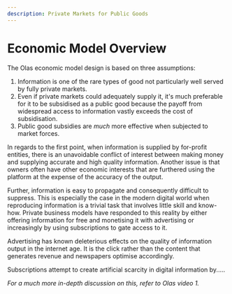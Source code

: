 ```yaml
---
description: Private Markets for Public Goods
---
```


# Economic Model Overview

The Olas economic model design is based on three assumptions:

1. Information is one of the rare types of good not particularly well served by fully private markets.
2. Even if private markets could adequately supply it, it's much preferable for it to be subsidised as a public good because the payoff from widespread access to information vastly exceeds the cost of subsidisation.
3. Public good subsidies are _much_ more effective when subjected to market forces.

In regards to the first point, when information is supplied by for-profit entities, there is an unavoidable conflict of interest between making money and supplying accurate and high quality information. Another issue is that owners often have other economic interests that are furthered using the platform at the expense of the accuracy of the output.&#x20;

Further, information is easy to propagate and consequently difficult to suppress. This is especially the case in the modern digital world when reproducing information is a trivial task that involves little skill and know-how. Private business models have responded to this reality by either offering information for free and monetising it with advertising or increasingly by using subscriptions to gate access to it.&#x20;

Advertising has known deleterious effects on the quality of information output in the internet age. It is the click rather than the content that generates revenue and newspapers optimise accordingly.    &#x20;

Subscriptions attempt to create artificial scarcity in digital information by.....

_For a much more in-depth discussion on this, refer to Olas video 1._ &#x20;
